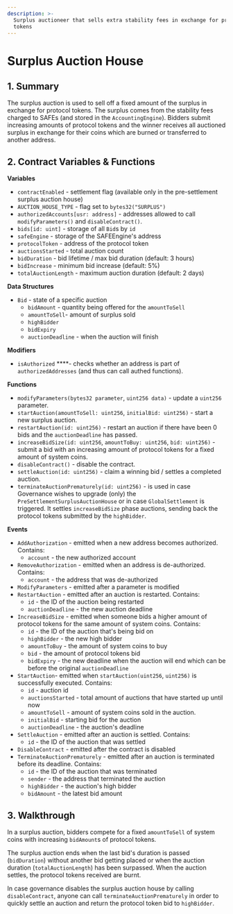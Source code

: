 ```yaml
---
description: >-
  Surplus auctioneer that sells extra stability fees in exchange for protocol
  tokens
---
```


# Surplus Auction House

## 1. Summary <a id="1-introduction-summary"></a>

The surplus auction is used to sell off a fixed amount of the surplus in exchange for protocol tokens. The surplus comes from the stability fees charged to SAFEs \(and stored in the `AccountingEngine`\). Bidders submit increasing amounts of protocol tokens and the winner receives all auctioned surplus in exchange for their coins which are burned or transferred to another address.

## 2. Contract Variables & Functions <a id="2-contract-details"></a>

**Variables**

* `contractEnabled` - settlement flag \(available only in the pre-settlement surplus auction house\)
* `AUCTION_HOUSE_TYPE` - flag set to `bytes32("SURPLUS")`
* `authorizedAccounts[usr: address]` - addresses allowed to call `modifyParameters()` and `disableContract()`.
* `bids[id: uint]` - storage of all `Bid`s by `id`
* `safeEngine` - storage of the SAFEEngine's address
* `protocolToken` - address of the protocol token
* `auctionsStarted` - total auction count
* `bidDuration` - bid lifetime / max bid duration \(default: 3 hours\)
* `bidIncrease` - minimum bid increase \(default: 5%\)
* `totalAuctionLength` - maximum auction duration \(default: 2 days\)

**Data Structures**

* `Bid` - state of a specific auction
  * `bidAmount` - quantity being offered for the `amountToSell`
  * `amountToSell`- amount of surplus sold
  * `highBidder`
  * `bidExpiry`
  * `auctionDeadline` - when the auction will finish

**Modifiers**

* `isAuthorized` ****- checks whether an address is part of `authorizedAddresses` \(and thus can call authed functions\).

**Functions**

* `modifyParameters(bytes32 parameter`, `uint256 data)` - update a `uint256` parameter.
* `startAuction(amountToSell: uint256`, `initialBid: uint256)` - start a new surplus auction.
* `restartAuction(id: uint256)` - restart an auction if there have been 0 bids and the `auctionDeadline` has passed.
* `increaseBidSize(id: uint256`, `amountToBuy: uint256`, `bid: uint256)` - submit a bid with an increasing amount of protocol tokens for a fixed amount of system coins.
* `disableContract()` - disable the contract.
* `settleAuction(id: uint256)` - claim a winning bid / settles a completed auction.
* `terminateAuctionPrematurely(id: uint256)` - is used in case Governance wishes to upgrade \(only\) the `PreSettlementSurplusAuctionHouse` or in case `GlobalSettlement` is triggered. It settles `increaseBidSize` phase auctions, sending back the protocol tokens submitted by the `highBidder`. 

**Events**

* `AddAuthorization` - emitted when a new address becomes authorized. Contains:
  * `account` - the new authorized account
* `RemoveAuthorization` - emitted when an address is de-authorized. Contains:
  * `account` - the address that was de-authorized
* `ModifyParameters` - emitted after a parameter is modified
* `RestartAuction` - emitted after an auction is restarted. Contains:
  * `id` - the ID of the auction being restarted
  * `auctionDeadline` - the new auction deadline
* `IncreaseBidSize` - emitted when someone bids a higher amount of protocol tokens for the same amount of system coins. Contains:
  * `id` - the ID of the auction that's being bid on
  * `highBidder` - the new high bidder
  * `amountToBuy` - the amount of system coins to buy
  * `bid` - the amount of protocol tokens bid
  * `bidExpiry` - the new deadline when the auction will end which can be before the original `auctionDeadline`
* `StartAuction`- emitted when `startAuction(uint256`, `uint256)` is successfully executed. Contains:
  * `id` - auction id
  * `auctionsStarted` - total amount of auctions that have started up until now
  * `amountToSell` - amount of system coins sold  in the auction.
  * `initialBid` - starting bid for the auction
  * `auctionDeadline` - the auction's deadline
* `SettleAuction` - emitted after an auction is settled. Contains:
  * `id` - the ID of the auction that was settled
* `DisableContract` - emitted after the contract is disabled
* `TerminateAuctionPrematurely` - emitted after an auction is terminated before its deadline. Contains:
  * `id` - the ID of the auction that was terminated
  * `sender` - the address that terminated the auction
  * `highBidder` - the auction's high bidder
  * `bidAmount` - the latest bid amount

## 3. Walkthrough <a id="3-key-mechanisms-and-concepts"></a>

In a surplus auction, bidders compete for a fixed `amountToSell` of system coins with increasing `bidAmount`s of protocol tokens.

The surplus auction ends when the last bid's duration is passed \(`bidDuration`\) without another bid getting placed or when the auction duration \(`totalAuctionLength`\) has been surpassed. When the auction settles, the protocol tokens received are burnt.

In case governance disables the surplus auction house by calling `disableContract`, anyone can call `terminateAuctionPrematurely` in order to quickly settle an auction and return the protocol token bid to `highBidder`. 


